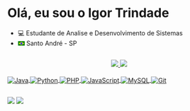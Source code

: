   # **Olá, eu sou o Igor Trindade**

- 💻 Estudante de Analise e Desenvolvimento de Sistemas
-  <img src="https://github.com/pedrorivald/bandeira-brasil/blob/master/estrelas.PNG" height="10" width="15">    Santo André - SP

##

<div align="center">
  <a href="https://github.com/igorttrindade">
  <img height="160em" src="https://github-readme-stats.vercel.app/api?username=igorttrindade&show_icons=true&theme=dark&include_all_commits=true&count_private=true"/>
  <img height="100em" src="https://github-readme-stats.vercel.app/api/top-langs/?username=igorttrindade&layout=compact&theme=dark&hide_border=false" />
</div>

<div style="display: inline_block"><br>
  <img align="center" alt="Java" src="https://img.shields.io/badge/java-%23ED8B00.svg?style=for-the-badge&logo=openjdk&logoColor=white">
  <img align="center" alt="Python" src="https://img.shields.io/badge/python-3670A0?style=for-the-badge&logo=python&logoColor=ffdd54">
  <img align="center" alt="PHP" src="https://img.shields.io/badge/PHP-777BB4?style=for-the-badge&logo=php&logoColor=white">
  <img align="center" alt="JavaScript" src="https://img.shields.io/badge/JavaScript-F7DF1E?style=for-the-badge&logo=javascript&logoColor=black">
  <img align="center" alt="MySQL" src="https://img.shields.io/badge/MySQL-blue?style=for-the-badge&logo=mysql&logoColor=white">
  <img align="center" alt="Git" src="https://img.shields.io/badge/GIT-E44C30?style=for-the-badge&logo=git&logoColor=white">
</div>

##

<div> 
  <a href = "mailto:igorttrindade61@gmail.com" target="_blank"><img src="https://img.shields.io/badge/-Gmail-%23333?style=for-the-badge&logo=gmail&logoColor=white"></a>
  <a href="https://www.linkedin.com/in/igor-trindade-27b3aa20b" target="_blank"><img src="https://img.shields.io/badge/-LinkedIn-%230077B5?style=for-the-badge&logo=linkedin&logoColor=white"></a> 
</div>
